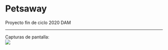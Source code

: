 # Petsaway
Proyecto fin de ciclo 2020 DAM <hr/>
Capturas de pantalla:<br/>
![](https://github.com/2DAMUE/pfcjun20-petsaway/blob/master/app/src/assets/OnBoarding.PNG)
